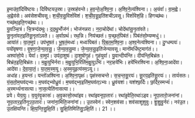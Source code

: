 

  
इ॒माउ॑वां॒दिवि॑ष्टयः। दिवि॑ष्टयउ॒स्रा। उ॒स्राह॑वन्ते। ह॒व॒न्ते॒अ॒श्वि॒ना॒। अ॒श्वि॒ने॒त्य॑श्विना।। अ॒यंवां॑। वा॒म॒ह्वे। अ॒ह्वेव॑से। अव॑सेशचीवसू। श॒ची॒व॒सू॒विशं॑विशं। श॒ची॒व॒सू॒इति॑शचीऽवसू। विशं॑विशं॒हि। हिगच्छ॑थः। गच्छ॑थ॒इति॒गच्छ॑थः।।  
यु॒वञ्चि॒त्रं। चि॒त्रन्द॑दथुः। द॒द॒थु॒र्भोज॑नं। भोज॑नन्नरा। न॒रा॒चोदे॑थां। चोदे॑थांसू॒नृता॑वते। सू॒नृता॑वत॒इति॑सू॒नृता॑ऽवते।। अ॒र्वाग्रथं॑। रथ॒न्नि। निय॑च्छतं। य॒च्छ॒तं॒पिब॑तं। पिब॑तंसो॒म्यम्मधु॑।।  
आया॑तं। या॒त॒मुप॑। उप॑भूषतं। भू॒ष॒तं॒मध्वः॑। मध्वः॑पिबतं। पि॒ब॒त॒म॒श्वि॒ना॒। अ॒श्व॒नेत्य॑श्विना।। दु॒ग्धम्पयः॑। पयो॑वृषणा। वृ॒ष॒णा॒जे॒न्या॒व॒सू॒। जे॒न्या॒व॒सू॒मा। जे॒न्या॒व॒सू॒इति॑जेन्यावसू। मानो॑मर्धिष्ट॒माग॑तं।।  
अश्वा॑सो॒ये। येवां॑। वा॒मुप॑। उप॑दा॒शुषः॑। दा॒शुषो॑गृ॒हं। गृ॒हंयुवां॑। यु॒वान्दीय॑न्ति। दीय॑न्ति॒बिभ्र॑तः। बिभ्र॑त॒इति॒बिभ्र॑तः।। म॒क्षू॒युभि॑र्नरा। म॒क्षु॒युभि॒रिति॑म॒क्षु॒युऽभिः॑। नरा॒हये॑भिः। हये॑भिरश्विना। अ॒श्वि॒ना॒आदे॑वा। आदे॑वा। दे॒वा॒या॒तं॒। या॒त॒म॒स्म॒यू। अ॒स्म॒यूइत्य॑स्म॒ऽयू।।  
अधा॑ह। ह॒यन्तः॑। यन्तो॑अश्विना। अ॒श्वि॒ना॒पृक्षः॑। पृक्ष॑स्सचन्ते। स॒च॒न्त॒सू॒रयः॑। सू॒रय॒इति॑सू॒रयः॑।। तायं॑सतः। यं॒स॒तो॒म॒घव॑द्भ्यः। म॒घव॑द्भ्योध्रु॒वं। म॒घव॑द्भ्य॒इति॑म॒घव॑त्ऽभ्यः। ध्रु॒वंयशः॑। यश॑श्छ॒र्दिः। छ॒र्दिर॒स्मभ्यं॑। अ॒स्मभ्यं॑नासत्या। ना॒स॒त्येति॑नासत्या।।  
प्रये। येय॒युः। य॒युर॑वृ॒कासः॑। अ॒वृ॒कासो॒रथा॑इव। रथा॑इवनृपा॒तारः॑। रथा॑इ॒वेति॒रथाः॑ऽइव। नृ॒पा॒तारो॒जना॑नां। नृ॒पा॒तार॒इति॑नृ॒ऽपा॒तारः॑। जना॑ना॒मिति॒जना॑नां।। उ॒तस्वेन॑। स्वेन॒शव॑सा। शव॑साशूशुवुः। शू॒शु॒वु॒र्नरः॑। नर॑उ॒त। उ॒तक्षि॑यन्ति। क्षि॒य॒न्ति॒सु॒क्षि॒तिं। सु॒क्षि॒तिमिति॑सु॒ऽक्षि॒तिं।। 21 ।।  
